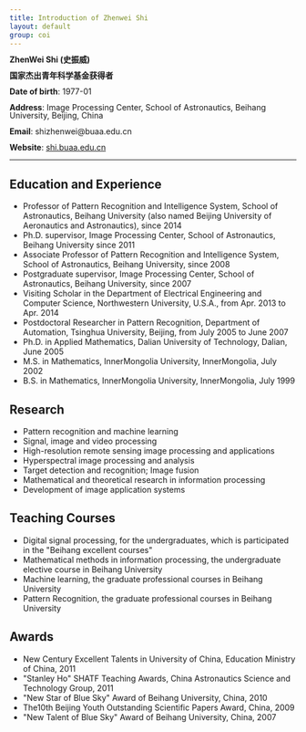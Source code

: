 ```yaml
---
title: Introduction of Zhenwei Shi
layout: default
group: coi
---
```


<p style="line-height: 1; "><strong>ZhenWei Shi (史振威)</strong></p>
<p style="line-height: 1; "><strong>国家杰出青年科学基金获得者</strong></p>
<p style="line-height: 1; "><strong>Date of birth</strong>: 1977-01</p>
<p style="line-height: 1; "><strong>Address</strong>: Image Processing Center, School of Astronautics, Beihang University, Beijing, China</p>
<p style="line-height: 1; "><strong>Email</strong>: shizhenwei@buaa.edu.cn</p>
<p style="line-height: 1; "><strong>Website</strong>: <a href="https://shi.buaa.edu.cn/Levir/en/index.htm">shi.buaa.edu.cn</a></p>

---

## Education and Experience

* Professor of Pattern Recognition and Intelligence System, School of Astronautics, Beihang University (also named Beijing University of Aeronautics and Astronautics), since 2014
* Ph.D. supervisor, Image Processing Center, School of Astronautics, Beihang University since 2011
* Associate Professor of Pattern Recognition and Intelligence System, School of Astronautics, Beihang University, since 2008
* Postgraduate supervisor, Image Processing Center, School of Astronautics, Beihang University, since 2007
* Visiting Scholar in the Department of Electrical Engineering and Computer Science, Northwestern University, U.S.A., from Apr. 2013 to Apr. 2014
* Postdoctoral Researcher in Pattern Recognition, Department of Automation, Tsinghua University, Beijing, from July 2005 to June 2007
* Ph.D. in Applied Mathematics, Dalian University of Technology, Dalian, June 2005
* M.S. in Mathematics, InnerMongolia University, InnerMongolia, July 2002
* B.S. in Mathematics, InnerMongolia University, InnerMongolia, July 1999

## Research

* Pattern recognition and machine learning
* Signal, image and video processing
* High-resolution remote sensing image processing and applications
* Hyperspectral image processing and analysis
* Target detection and recognition; Image fusion
* Mathematical and theoretical research in information processing
* Development of image application systems

## Teaching Courses

* Digital signal processing, for the undergraduates, which is participated in the "Beihang excellent courses"
* Mathematical methods in information processing, the undergraduate elective course in Beihang University 
* Machine learning, the graduate professional courses in Beihang University 
* Pattern Recognition, the graduate professional courses in Beihang University


## Awards

* New Century Excellent Talents in University of China, Education Ministry of China, 2011
* "Stanley Ho" SHATF Teaching Awards, China Astronautics Science and Technology Group, 2011
* "New Star of Blue Sky" Award of Beihang University, China, 2010 
* The10th Beijing Youth Outstanding Scientific Papers Award, China, 2009
* "New Talent of Blue Sky" Award of Beihang University, China, 2007
